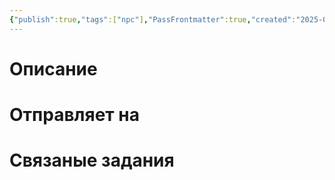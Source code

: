 ```yaml
---
{"publish":true,"tags":["npc"],"PassFrontmatter":true,"created":"2025-04-02T17:56:24.114+03:00","updated":"2025-04-02T17:56:24.114+03:00"}
---
```


# Описание


# Отправляет на


# Связаные задания


